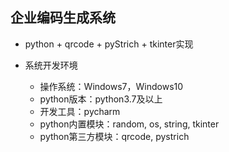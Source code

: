 ## 企业编码生成系统

- python + qrcode + pyStrich + tkinter实现

- 系统开发环境

  - 操作系统：Windows7，Windows10
  - python版本：python3.7及以上
  - 开发工具：pycharm
  - python内置模块：random,  os, string, tkinter
  - python第三方模块：qrcode,  pystrich

  